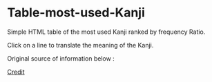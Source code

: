 # Table-most-used-Kanji
Simple HTML table of the most used Kanji ranked by frequency Ratio.

Click on a line to translate the meaning of the Kanji.

Original source of information below :

[Credit](http://web.archive.org/web/20080919234047/http://nozaki-lab.ics.aichi-edu.ac.jp/nozaki/asahi/kanji.html)
